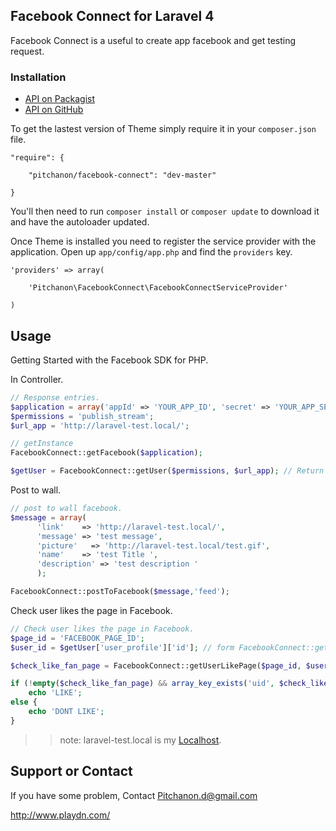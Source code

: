 ## Facebook Connect for Laravel 4

Facebook Connect is a useful to create app facebook and get testing request.

### Installation

- [API on Packagist](https://packagist.org/packages/pitchanon/facebook-connect)
- [API on GitHub](https://github.com/Pitchanon/Laravel4-FacebookConnect)

To get the lastest version of Theme simply require it in your `composer.json` file.

~~~
"require": {

	"pitchanon/facebook-connect": "dev-master"

}
~~~

You'll then need to run `composer install` or `composer update` to download it and have the autoloader updated.

Once Theme is installed you need to register the service provider with the application. Open up `app/config/app.php` and find the `providers` key.

~~~
'providers' => array(

    'Pitchanon\FacebookConnect\FacebookConnectServiceProvider'

)
~~~

## Usage

Getting Started with the Facebook SDK for PHP.

In Controller.

~~~php
// Response entries.
$application = array('appId' => 'YOUR_APP_ID', 'secret' => 'YOUR_APP_SECRET');
$permissions = 'publish_stream';
$url_app = 'http://laravel-test.local/';

// getInstance
FacebookConnect::getFacebook($application);

$getUser = FacebookConnect::getUser($permissions, $url_app); // Return facebook User data

~~~

Post to wall.

~~~php
// post to wall facebook.
$message = array(
      'link'    => 'http://laravel-test.local/',
      'message' => 'test message',
      'picture'   => 'http://laravel-test.local/test.gif',
      'name'    => 'test Title ',
      'description' => 'test description '
      );

FacebookConnect::postToFacebook($message,'feed');

~~~

Check user likes the page in Facebook.

~~~php
// Check user likes the page in Facebook.
$page_id = 'FACEBOOK_PAGE_ID';
$user_id = $getUser['user_profile']['id']; // form FacebookConnect::getUser();

$check_like_fan_page = FacebookConnect::getUserLikePage($page_id, $user_id);

if (!empty($check_like_fan_page) && array_key_exists('uid', $check_like_fan_page[0]) && $check_like_fan_page[0]['uid'] = $getUser['user_profile']['id']) {
    echo 'LIKE';
else {
    echo 'DONT LIKE';
}

~~~



>> note: laravel-test.local is my [Localhost](http://laravel-test.local/).

## Support or Contact

If you have some problem, Contact Pitchanon.d@gmail.com

<a href='http://www.playdn.com/'>http://www.playdn.com/</a>
